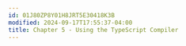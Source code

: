 ```yaml
---
id: 01J80ZP8Y01H8JRT5E30418K3B
modified: 2024-09-17T17:55:37-04:00
title: Chapter 5 - Using the TypeScript Compiler
---
```

